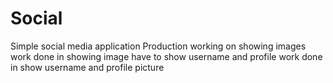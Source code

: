 # Social
Simple social media application
Production
working on showing images
work done in showing image have to show username and profile
work done in show username and profile picture
